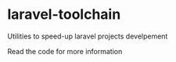 # laravel-toolchain

Utilities to speed-up laravel projects develpement

Read the code for more information
